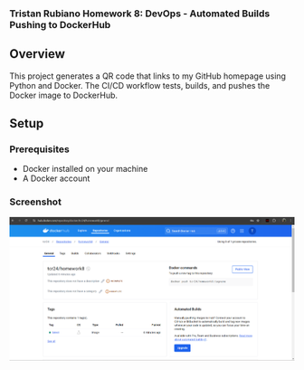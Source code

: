 ### Tristan Rubiano Homework 8: DevOps - Automated Builds Pushing to DockerHub

## Overview

This project generates a QR code that links to my GitHub homepage using Python and Docker. The CI/CD workflow tests, builds, and pushes the Docker image to DockerHub.

## Setup

### Prerequisites

- Docker installed on your machine
- A Docker account

### Screenshot


![Log Screenshot](Dockerhub%20Repo%20Setup.png)
